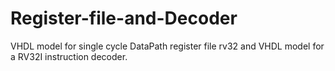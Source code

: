 # Register-file-and-Decoder
VHDL model for single cycle DataPath register file rv32 and VHDL model for a RV32I instruction decoder.
